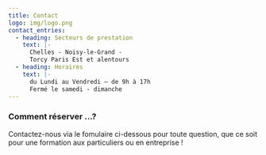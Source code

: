```yaml
---
title: Contact
logo: img/logo.png
contact_entries:
  - heading: Secteurs de prestation
    text: |-
      Chelles - Noisy-le-Grand - 
      Torcy Paris Est et alentours
  - heading: Horaires
    text: |-
      du Lundi au Vendredi – de 9h à 17h 
      Fermé le samedi - dimanche
---
```

<h3 class="f4 b lh-title mb2">Comment réserver …?</h3>

Contactez-nous via le fomulaire ci-dessous pour toute question, que ce soit pour une formation aux particuliers ou en entreprise !